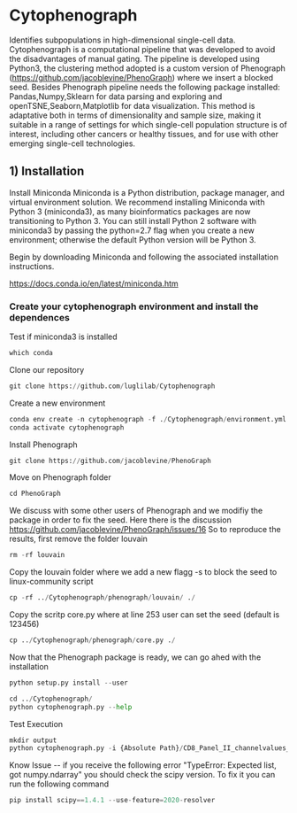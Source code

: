 # Cytophenograph

Identifies subpopulations in high-dimensional single-cell data. Cytophenograph is a computational pipeline that was developed to avoid the disadvantages of manual gating. The pipeline is developed using Python3, the clustering method adopted is a custom version of Phenograph (https://github.com/jacoblevine/PhenoGraph) where we insert a blocked seed. Besides Phenograph pipeline needs the following package installed: Pandas,Numpy,Sklearn for data parsing and exploring and openTSNE,Seaborn,Matplotlib for data visualization. This method is adaptative both in terms of dimensionality and sample size, making it suitable in a range of settings for which single-cell population structure is of interest, including other cancers or healthy tissues, and for use with other emerging single-cell technologies.

## 1) Installation 

Install Miniconda
Miniconda is a Python distribution, package manager, and virtual environment solution. We recommend installing Miniconda with Python 3 (miniconda3), as many bioinformatics packages are now transitioning to Python 3. You can still install Python 2 software with miniconda3 by passing the python=2.7 flag when you create a new environment; otherwise the default Python version will be Python 3.

Begin by downloading Miniconda and following the associated installation instructions.

https://docs.conda.io/en/latest/miniconda.htm

### Create your cytophenograph environment and install the dependences

Test if miniconda3 is installed


```python
which conda
```

Clone our repository


```python
git clone https://github.com/luglilab/Cytophenograph
```

Create a new environment


```python
conda env create -n cytophenograph -f ./Cytophenograph/environment.yml 
conda activate cytophenograph
```

Install Phenograph


```python
git clone https://github.com/jacoblevine/PhenoGraph 
```

Move on Phenograph folder


```python
cd PhenoGraph 
```

We discuss with some other users of Phenograph and we modifiy the package in order to fix the seed. Here there is the discussion https://github.com/jacoblevine/PhenoGraph/issues/16 
So to reproduce the results, first remove the folder louvain


```python
rm -rf louvain
```

Copy the louvain folder where we add a new flagg -s to block the seed to linux-community script


```python
cp -rf ../Cytophenograph/phenograph/louvain/ ./
```

Copy the scritp core.py where at line 253 user can set the seed (default is 123456)


```python
cp ../Cytophenograph/phenograph/core.py ./
```

Now that the Phenograph package is ready, we can go ahed with the installation


```python
python setup.py install --user
```


```python
cd ../Cytophenograph/
python cytophenograph.py --help
```
Test Execution 
```python
mkdir output
python cytophenograph.py -i {Absolute Path}/CD8_Panel_II_channelvalues_GA/ -o {Absolute Path}/output/ -k 300 -m {Absolute Path}/marker.txt -n TestCytophenograph -t 10
```


Know Issue -- if you receive the following error "TypeError: Expected list, got numpy.ndarray" you should check the scipy version. To fix it you can run the following command
```python
pip install scipy==1.4.1 --use-feature=2020-resolver
```
